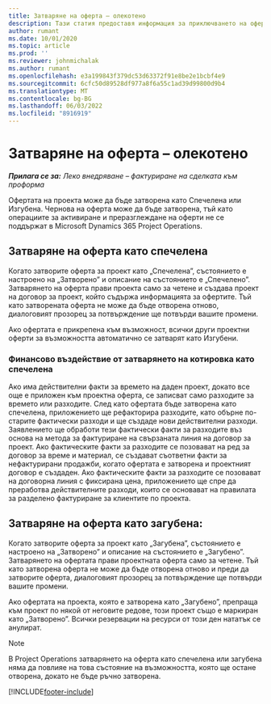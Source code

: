 ```yaml
---
title: Затваряне на оферта – олекотено
description: Тази статия предоставя информация за приключването на оферта в Project Operations.
author: rumant
ms.date: 10/01/2020
ms.topic: article
ms.prod: ''
ms.reviewer: johnmichalak
ms.author: rumant
ms.openlocfilehash: e3a199843f379dc53d63372f91e8be2e1bcbf4e9
ms.sourcegitcommit: 6cfc50d89528df977a8f6a55c1ad39d99800d9b4
ms.translationtype: MT
ms.contentlocale: bg-BG
ms.lasthandoff: 06/03/2022
ms.locfileid: "8916919"
---
```

# <a name="close-a-quote---lite"></a>Затваряне на оферта – олекотено

_**Прилага се за:** Леко внедряване – фактуриране на сделката към проформа_

Офертата на проекта може да бъде затворена като Спечелена или Изгубена. Чернова на оферта може да бъде затворена, тъй като операциите за активиране и преразглеждане на оферти не се поддържат в Microsoft Dynamics 365 Project Operations.

## <a name="close-a-quote-as-won"></a>Затваряне на оферта като спечелена

Когато затворите оферта за проект като „Спечелена”, състоянието е настроено на „Затворено” и описание на състоянието е „Спечелено”. Затварянето на оферта прави проекта само за четене и създава проект на договор за проект, който съдържа информацията за офертите. Тъй като затворената оферта не може да бъде отворена отново, диалоговият прозорец за потвърждение ще потвърди вашите промени.

Ако офертата е прикрепена към възможност, всички други проектни оферти за възможността автоматично се затварят като Изгубени.

### <a name="financial-impact-of-closing-a-quote-as-won"></a>Финансово въздействие от затварянето на котировка като спечелена

Ако има действителни факти за времето на даден проект, докато все още е приложен към проектна оферта, се записват само разходите за времето или разходите. След като офертата бъде затворена като спечелена, приложението ще рефакторира разходите, като обърне по-старите фактически разходи и ще създаде нови действителни разходи. Заявлението ще обработи тези фактически факти за разходите въз основа на метода за фактуриране на свързаната линия на договор за проект. Ако фактическите факти за разходите се позовават на ред за договор за време и материал, се създават съответни факти за нефактурирани продажби, когато офертата е затворена и проектният договор е създаден. Ако фактическите факти за разходите се позовават на договорна линия с фиксирана цена, приложението ще спре да преработва действителните разходи, които се основават на правилата за разделено фактуриране за клиентите по проекта.

## <a name="closing-a-quote-as-lost"></a>Затваряне на оферта като загубена:

Когато затворите оферта за проект като „Загубена”, състоянието е настроено на „Затворено” и описание на състоянието е „Загубено”. Затварянето на офертата прави проектната оферта само за четене. Тъй като затворена оферта не може да бъде отворена отново и преди да затворите оферта, диалоговият прозорец за потвърждение ще потвърди вашите промени.

Ако офертата на проекта, която е затворена като „Загубено”, препраща към проект по някой от неговите редове, този проект също е маркиран като „Затворено”. Всички резервации на ресурси от този ден нататък се анулират.

> [!NOTE]
> В Project Operations затварянето на оферта като спечелена или загубена няма да повлияе на това състояние на възможността, която ще остане отворена, докато не бъде ръчно затворена.


[!INCLUDE[footer-include](../../includes/footer-banner.md)]
